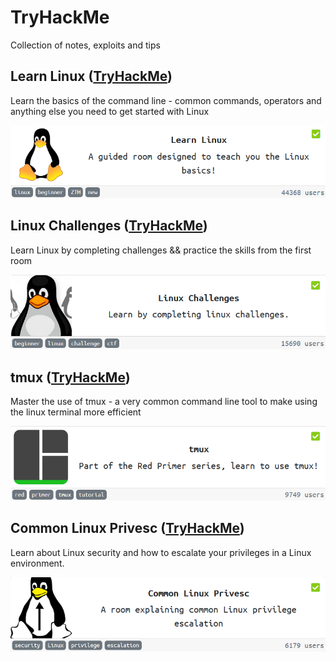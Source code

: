 # TryHackMe
Collection of notes, exploits and tips

## Learn Linux ([TryHackMe](https://tryhackme.com/room/zthlinux))
Learn the basics of the command line - common commands, operators and anything else you need to get started with Linux

[<img src="https://github.com/ComplexSec/tryhackme/blob/master/Learn%20Linux/images/learnlinux.png">](https://github.com/ComplexSec/tryhackme/tree/master/Learn%20Linux)

## Linux Challenges ([TryHackMe](https://tryhackme.com/room/linuxctf))
Learn Linux by completing challenges && practice the skills from the first room

[<img src="https://github.com/ComplexSec/tryhackme/blob/master/Linux%20Challenges/images/linuxchallenges.png">](https://github.com/ComplexSec/tryhackme/tree/master/Linux%20Challenges)

## tmux ([TryHackMe](https://tryhackme.com/room/rptmux))
Master the use of tmux - a very common command line tool to make using the linux terminal more efficient

[<img src="https://github.com/ComplexSec/tryhackme/blob/master/tmux/images/tmux.png">](https://github.com/ComplexSec/tryhackme/tree/master/tmux)

## Common Linux Privesc ([TryHackMe](https://tryhackme.com/room/commonlinuxprivesc))
Learn about Linux security and how to escalate your privileges in a Linux environment.

[<img src="https://github.com/ComplexSec/tryhackme/blob/master/Common%20Linux%20Privesc/images/commonlinuxprivesc.png">](https://github.com/ComplexSec/tryhackme/tree/master/Common%20Linux%20Privesc)

